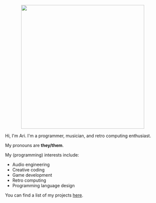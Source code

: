 <p align="center">
  <img src="https://user-images.githubusercontent.com/48262530/194957874-47ad2666-7bab-4317-b88d-6acb42a620ef.png" width="400" />
</p>

Hi, I'm Ari. I'm a programmer, musician, and retro computing enthusiast.

My pronouns are **they/them**.

My (programming) interests include:

- Audio engineering
- Creative coding
- Game development
- Retro computing
- Programming language design

You can find a list of my projects [here](https://meta.ahribellah.space/).
